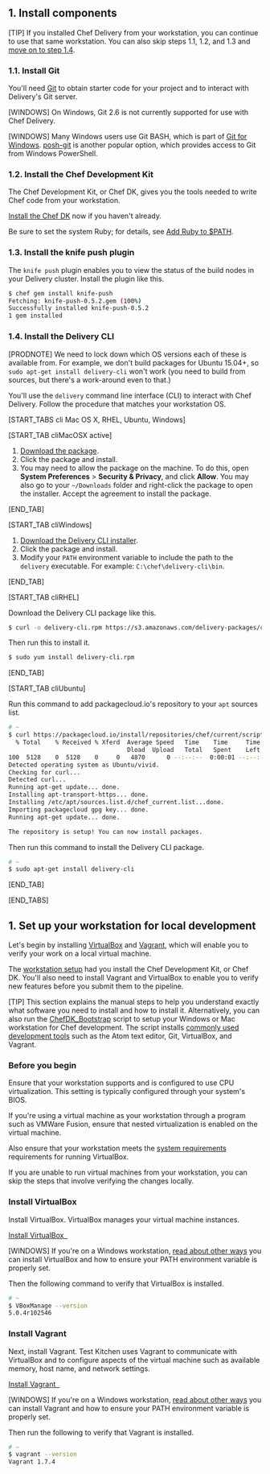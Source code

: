 ## 1. Install components

[TIP] If you installed Chef Delivery from your workstation, you can continue to use that same workstation. You can also skip steps 1.1, 1.2, and 1.3 and [move on to step 1.4](#step1.4).

### 1.1. Install Git

You'll need [Git](https://git-scm.com/downloads) to obtain starter code for your project and to interact with Delivery's Git server.

[WINDOWS] On Windows, Git 2.6 is not currently supported for use with Chef Delivery.

[WINDOWS] Many Windows users use Git BASH, which is part of [Git for Windows](https://git-for-windows.github.io). [posh-git](https://github.com/dahlbyk/posh-git) is another popular option, which provides access to Git from Windows PowerShell.

### 1.2. Install the Chef Development Kit

The Chef Development Kit, or Chef DK, gives you the tools needed to write Chef code from your workstation.

[Install the Chef DK](https://downloads.chef.io/chef-dk/) now if you haven't already.

Be sure to set the system Ruby; for details, see [Add Ruby to $PATH](https://docs.chef.io/install_dk.html#add-ruby-to-path).

### 1.3. Install the knife push plugin

The `knife push` plugin enables you to view the status of the build nodes in your Delivery cluster. Install the plugin like this.

```bash
$ chef gem install knife-push
Fetching: knife-push-0.5.2.gem (100%)
Successfully installed knife-push-0.5.2
1 gem installed
```

### 1.4. Install the Delivery CLI

[PRODNOTE] We need to lock down which OS versions each of these is available from. For example, we don't build packages for Ubuntu 15.04+, so `sudo apt-get install delivery-cli` won't work (you need to build from sources, but there's a work-around even to that.)

You'll use the `delivery` command line interface (CLI) to interact with Chef Delivery. Follow the procedure that matches your workstation OS.

[START_TABS cli Mac OS X, RHEL, Ubuntu, Windows]

[START_TAB cliMacOSX active]

1. [Download the package](https://s3.amazonaws.com/delivery-packages/cli/deliverycli-0.0.0%2B20151118205039-1.pkg).
1. Click the package and install.
1. You may need to allow the package on the machine. To do this, open **System Preferences** > **Security & Privacy**, and click **Allow**. You may also go to your <code class="file-path">~/Downloads</code> folder and right-click the package to open the installer. Accept the agreement to install the package.

[END_TAB]

[START_TAB cliWindows]

1. [Download the Delivery CLI installer](https://s3.amazonaws.com/delivery-packages/cli/delivery-cli-0.0.0%2B20151020165859-1-x64.msi).
1. Click the package and install.
1. Modify your `PATH` environment variable to include the path to the `delivery` executable. For example: <code class="file-path">C:\\chef\\delivery-cli\\bin</code>.

[END_TAB]

[START_TAB cliRHEL]

Download the Delivery CLI package like this.

```bash
$ curl -o delivery-cli.rpm https://s3.amazonaws.com/delivery-packages/cli/delivery-cli-20150408004719-1.x86_64.rpm
```

Then run this to install it.

```bash
$ sudo yum install delivery-cli.rpm
```

[END_TAB]

[START_TAB cliUbuntu]

Run this command to add packagecloud.io's repository to your `apt` sources list.

```bash
# ~
$ curl https://packagecloud.io/install/repositories/chef/current/script.deb.sh | sudo bash
  % Total    % Received % Xferd  Average Speed   Time    Time     Time  Current
                                 Dload  Upload   Total   Spent    Left  Speed
100  5128    0  5128    0     0   4870      0 --:--:--  0:00:01 --:--:--  4874
Detected operating system as Ubuntu/vivid.
Checking for curl...
Detected curl...
Running apt-get update... done.
Installing apt-transport-https... done.
Installing /etc/apt/sources.list.d/chef_current.list...done.
Importing packagecloud gpg key... done.
Running apt-get update... done.

The repository is setup! You can now install packages.
```

Then run this command to install the Delivery CLI package.

```bash
# ~
$ sudo apt-get install delivery-cli

```

[END_TAB]

[END_TABS]

## 1. Set up your workstation for local development

Let's begin by installing [VirtualBox](https://www.virtualbox.org) and [Vagrant](https://www.vagrantup.com), which will enable you to verify your work on a local virtual machine.

The [workstation setup](/delivery/customers-web-app/set-up-your-workstation/) had you install the Chef Development Kit, or Chef DK. You'll also need to install Vagrant and VirtualBox to enable you to verify new features before you submit them to the pipeline.

[TIP] This section explains the manual steps to help you understand exactly what software you need to install and how to install it. Alternatively, you can also run the [ChefDK_Bootstrap](https://github.com/Nordstrom/chefdk_bootstrap) script to setup your Windows or Mac workstation for Chef development. The script installs [commonly used development tools](https://github.com/Nordstrom/chefdk_bootstrap#what-does-it-do) such as the Atom text editor, Git, VirtualBox, and Vagrant.

### Before you begin

Ensure that your workstation supports and is configured to use CPU virtualization. This setting is typically configured through your system's BIOS.

If you're using a virtual machine as your workstation through a program such as VMWare Fusion, ensure that nested virtualization is enabled on the virtual machine.

Also ensure that your workstation meets the [system requirements](https://www.virtualbox.org/wiki/End-user_documentation) requirements for running VirtualBox.

If you are unable to run virtual machines from your workstation, you can skip the steps that involve verifying the changes locally.

### Install VirtualBox

Install VirtualBox. VirtualBox manages your virtual machine instances.

<a class='accent-button radius' href='https://www.virtualbox.org/wiki/Downloads' target='_blank'>Install VirtualBox&nbsp;&nbsp;<i class='fa fa-external-link'></i></a>

[WINDOWS] If you're on a Windows workstation, [read about other ways](/local-development/windows/get-set-up/get-set-up-vagrant/#step1) you can install VirtualBox and how to ensure your PATH environment variable is properly set.

Then the following command to verify that VirtualBox is installed.

```bash
# ~
$ VBoxManage --version
5.0.4r102546
```

### Install Vagrant

Next, install Vagrant. Test Kitchen uses Vagrant to communicate with VirtualBox and to configure aspects of the virtual machine such as available memory, host name, and network settings.

<a class='accent-button radius' href='https://www.vagrantup.com/downloads.html' target='_blank'>Install Vagrant&nbsp;&nbsp;<i class='fa fa-external-link'></i></a>

[WINDOWS] If you're on a Windows workstation, [read about other ways](/local-development/windows/get-set-up/get-set-up-vagrant/#step2) you can install Vagrant and how to ensure your PATH environment variable is properly set.

Then run the following to verify that Vagrant is installed.

```bash
# ~
$ vagrant --version
Vagrant 1.7.4
```
